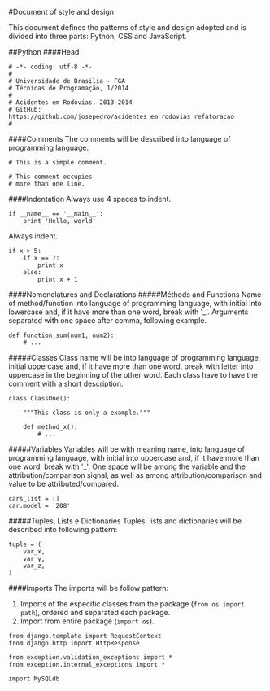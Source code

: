 #Document of style and design

This document defines the patterns of style and design adopted and is divided into three parts: Python, CSS and JavaScript.

##Python
####Head
<pre><code># -*- coding: utf-8 -*-
#
# Universidade de Brasilia - FGA
# Técnicas de Programação, 1/2014
#
# Acidentes em Rodovias, 2013-2014
# GitHub: https://github.com/josepedro/acidentes_em_rodovias_refatoracao
#
</code></pre>

####Comments
The comments will be described into language of programming language.
<pre><code># This is a simple comment.

# This comment occupies
# more than one line.
</code></pre>

####Indentation
Always use 4 spaces to indent.
<pre><code>if __name__ == '__main__':
    print 'Hello, world'
</code></pre>

Always indent.
<pre><code>if x > 5:
    if x == 7:
        print x
    else:
        print x + 1
</code></pre>

####Nomenclatures and Declarations
#####Méthods and Functions
Name of method/function into language of programming language, with initial into lowercase and, if it have more than one word, break with '_'. Arguments separated with one space after comma, following example.
<pre><code>def function_sum(num1, num2):
    # ...
</code></pre>

#####Classes
Class name will be into language of programming language, initial uppercase and, if it have more than one word, break with letter into uppercase in the beginning of the other word. Each class have to have the comment with a short description.

<pre><code>class ClassOne():

    """This class is only a example."""

    def method_x():
        # ...
</code></pre>

#####Variables
Variables will be with meaning name, into language of programming language, with initial into uppercase and, if it have more than one word, break with '_'. One space will be among the variable and the attribution/comparison signal, as well as among attribution/comparison and value to be attributed/compared.

<pre><code>cars_list = []
car.model = '208'</code></pre>

#####Tuples, Lists e Dictionaries
Tuples, lists and dictionaries will be described into following pattern:

<pre><code>tuple = (
    var_x,
    var_y,
    var_z,
)
</code></pre>

####Imports
The imports will be follow pattern:

1. Imports of the especific classes from the package (`from os import path`), ordered and separated each package.
2. Import from entire package (`import os`).

<pre><code>from django.template import RequestContext
from django.http import HttpResponse

from exception.validation_exceptions import *
from exception.internal_exceptions import *

import MySQLdb
</code></pre>
